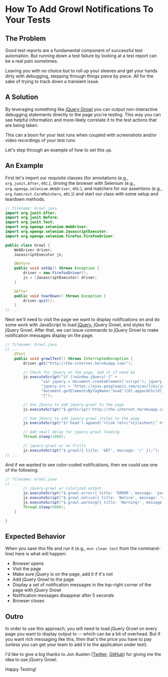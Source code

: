 # How To Add Growl Notifications To Your Tests

## The Problem

Good test reports are a fundamental component of successful test automation. But running down a test failure by looking at a test report can be a real pain sometimes.

Leaving you with no choice but to roll up your sleeves and get your hands dirty with debugging, stepping through things piece by piece. All for the sake of trying to track down a transient issue.

## A Solution

By leveraging something like [jQuery Growl](http://ksylvest.github.io/jquery-growl/) you can output non-interactive debugging statements directly to the page you're testing. This way you can see helpful information and more-likely correlate it to the test actions that are being taken.

This can a boon for your test runs when coupled with screenshots and/or video recordings of your test runs 

Let's step through an example of how to set this up.

## An Example

First let's import our requisite classes (for annotations (e.g., `org.junit.After`, etc.), driving the browser with Selenium (e.g., `org.openqa.selenium.WebDriver`, etc.), and matchers for our assertions (e.g., `org.hamcrest.CoreMatchers`, etc.)) and start our class with some setup and teardown methods.

```java
// filename: Growl.java
import org.junit.After;
import org.junit.Before;
import org.junit.Test;
import org.openqa.selenium.WebDriver;
import org.openqa.selenium.JavascriptExecutor;
import org.openqa.selenium.firefox.FirefoxDriver;

public class Growl {
    WebDriver driver;
    JavascriptExecutor js;

    @Before
    public void setUp() throws Exception {
        driver = new FirefoxDriver();
        js = (JavascriptExecutor) driver;
    }

    @After
    public void tearDown() throws Exception {
        driver.quit();
    }
// ...
```

Next we'll need to visit the page we want to display notifications on and do some work with JavaScript to load [jQuery](http://jquery.com/), jQuery Growl, and styles for jQuery Growl. After that, we can issue commands to jQuery Growl to make notification messages display on the page.

```java
// filename: Growl.java
// ...
    @Test
    public void growlTest() throws InterruptedException {
        driver.get("http://the-internet.herokuapp.com/");

        // Check for jQuery on the page, add it if need be
        js.executeScript("if (!window.jQuery) {" +
                "var jquery = document.createElement('script'); jquery.type = 'text/javascript';" +
                "jquery.src = 'https://ajax.googleapis.com/ajax/libs/jquery/2.0.2/jquery.min.js';" +
                "document.getElementsByTagName('head')[0].appendChild(jquery);" +
                "}");

        // Use jQuery to add jquery-growl to the page
        js.executeScript("$.getScript('http://the-internet.herokuapp.com/js/vendor/jquery.growl.js')");

        // Use jQuery to add jquery-growl styles to the page
        js.executeScript("$('head').append('<link rel=\"stylesheet\" href=\"http://the-internet.herokuapp.com/css/jquery.growl.css\" type=\"text/css\" />');");

        // Add small delay for jquery-growl loading
        Thread.sleep(1000);

        // jquery-growl w/ no frills
        js.executeScript("$.growl({ title: 'GET', message: '/' });");
// ...
```

And if we wanted to see color-coded notifications, then we could use one of the following:

```java
// filename: Growl.java
// ...
        // jquery-growl w/ colorized output
        js.executeScript("$.growl.error({ title: 'ERROR', message: 'your error message goes here' });");
        js.executeScript("$.growl.notice({ title: 'Notice', message: 'your notice message goes here' });");
        js.executeScript("$.growl.warning({ title: 'Warning!', message: 'your warning message goes here' });");
        Thread.sleep(5000);
    }

}
```

## Expected Behavior

When you save this file and run it (e.g., `mvn clean test` from the command-line) here is what will happen:

+ Browser opens
+ Visit the page
+ Make sure jQuery is on the page, add it if it's not
+ Add jQuery Growl to the page
+ Display a set of notification messages in the top-right corner of the page with jQuery Growl
+ Notification messages disappear after 5 seconds
+ Browser closes

## Outro

In order to use this approach, you will need to load jQuery Growl on every page you want to display output to -- which can be a bit of overhead. But if you want rich messaging like this, then that's the price you have to pay (unless you can get your team to add it to the application under test).

I'd like to give a big thanks to Jon Austen ([Twitter](https://twitter.com/austenjt), [GitHub](https://github.com/djangofan)) for giving me the idea to use jQuery Growl.

Happy Testing!


